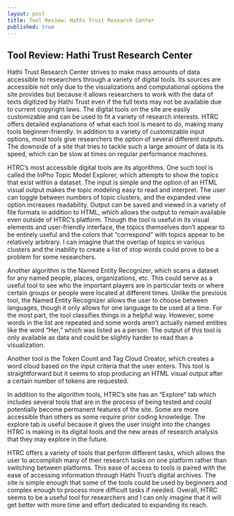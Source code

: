 ```yaml
---
layout: post
title: Tool Review: Hathi Trust Research Center
published: true
---
```

## Tool Review: Hathi Trust Research Center
  Hathi Trust Research Center strives to make mass amounts of data accessible to researchers through a variety of digital tools. Its sources are accessible not only due to the visualizations and computational options the site provides but because it allows researchers to work with the data of texts digitized by Hathi Trust even if the full texts may not be available due to current copyright laws.  The digital tools on the site are easily customizable and can be used to fit a variety of research interests. HTRC offers detailed explanations of what each tool is meant to do, making many tools beginner-friendly. In addition to a variety of customizable input options, most tools give researchers the option of several different outputs. The downside of a site that tries to tackle such a large amount of data is its speed, which can be slow at times on regular performance machines.

HTRC’s most accessible digital tools are its algorithms. One such tool is called the InPho Topic Model Explorer, which attempts to show the topics that exist within a dataset. The input is simple and the option of an HTML visual output makes the topic modeling easy to read and interpret. The user can toggle between numbers of topic clusters, and the expanded view option increases readability. Output can be saved and viewed in a variety of file formats in addition to HTML, which allows the output to remain available even outside of HTRC’s platform. Though the tool is useful in its visual elements and user-friendly interface, the topics themselves don’t appear to be entirely useful and the colors that “correspond” with topics appear to be relatively arbitrary. I can imagine that the overlap of topics in various clusters and the inability to create a list of stop words could prove to be a problem for some researchers. 

Another algorithm is the Named Entity Recognizer, which scans a dataset for any named people, places, organizations, etc. This could serve as a useful tool to see who the important players are in particular texts or where certain groups or people were located at different times. Unlike the previous tool, the Named Entity Recognizer allows the user to choose between languages, though it only allows for one language to be used at a time. For the most part, the tool classifies things in a helpful way. However, some words in the list are repeated and some words aren’t actually named entities like the word “Her,” which was listed as a person. The output of this tool is only available as data and could be slightly harder to read than a visualization.

Another tool is the Token Count and Tag Cloud Creator, which creates a word cloud based on the input criteria that the user enters. This tool is straightforward but it seems to stop producing an HTML visual output after a certain number of tokens are requested.

In addition to the algorithm tools, HTRC’s site has an “Explore” tab which includes several tools that are in the process of being tested and could potentially become permanent features of the site. Some are more accessible than others as some require prior coding knowledge. The explore tab is useful because it gives the user insight into the changes HTRC is making in its digital tools and the new areas of research analysis that they may explore in the future.

HTRC offers a variety of tools that perform different tasks, which allows the user to accomplish many of their research tasks on one platform rather than switching between platforms. This ease of access to tools is paired with the ease of accessing information through Hathi Trust’s digital archives. The site is simple enough that some of the tools could be used by beginners and complex enough to process more difficult tasks if needed. Overall, HTRC seems to be a useful tool for researchers and I can only imagine that it will get better with more time and effort dedicated to expanding its reach.

